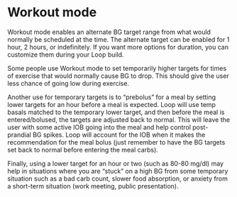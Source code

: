 # Workout mode

Workout mode enables an alternate BG target range from what would normally be scheduled at the time. The alternate target can be enabled for 1 hour, 2 hours, or indefinitely. If you want more options for duration, you can customize them during your Loop build.

Some people use Workout mode to set temporarily higher targets for times of exercise that would normally cause BG to drop.  This should give the user less chance of going low during exercise.

Another use for temporary targets is to “prebolus” for a meal by setting lower targets for an hour before a meal is expected.  Loop will use temp basals matched to the temporary lower target, and then before the meal is entered/bolused, the targets are adjusted back to normal.  This will leave the user with some active IOB going into the meal and help control post-prandial BG spikes.  Loop will account for the IOB when it makes the recommendation for the meal bolus (just remember to have the BG targets set back to normal before entering the meal carbs).

Finally, using a lower target for an hour or two (such as 80-80 mg/dl) may help in situations where you are “stuck” on a high BG from some temporary situation such as a bad carb count, slower food absorption, or anxiety from a short-term situation (work meeting, public presentation).
